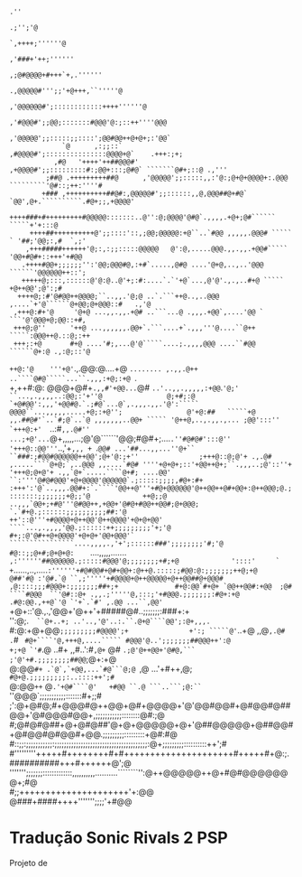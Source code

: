                                                                                                         
                                                                                                        
                                                                                                        
                                                                                                     .''
                                                                                                 .;'';'@
                                                                                         `,++++;''''''@ 
                                                                                      ,'###+'++;''''''  
                                                                               ,;@#@@@@+#+++`+,.''''''  
                                                                         .,@@@@@#''';;'+@+++,``'''''@   
                                                                  ,'@@@@@@#';::::::::::::++++''''''@    
                                                            ,'#@@@#';;@@;:::::::#@@@'@:;::++''''@@@     
                                                      ,'@@@@@';;:::::;;::::';@@#@@++@+@+;:'@@`          
                 `@      ,:;;::`                 ,#@@@@#';:::::::::::::::@@@@+@`    .+++:;+;            
               ,#@   '++++'++##@@@#'       ,+@@@@#';;:::::::::#:;@@+:::;@#@` ```````@#+;::@ .,'''       
             ;##@ .+++++++++##@      ,'@@@@@';;:::::,,:'@:;@+@+@@@@+:.@@@ `````````'@#::;++:''''#       
            +### ,++++++++++##@#:,@@@@@#';;::::::,,@,@@@##@+#@` `@@',@+.``````````.#@+;;,+@@@@'         
          ++++###+#+++++++++#@@@@@:::::::..@'':@;@@@@'@#@`.,,,,.+@+;@#`````` `````+'+:::@               
         ++++##++++++++++@';;::::'::,;@@;@@@@@:+@``..`#@@ ,,,,,.@@@# ````` ` '##;'@@;:,#  `,;'          
        ,+++#####++++++'@;:,:;;:::::@@@@@   @':@,.....@@@.,,.,,.+@@#`````   '@@+#@#+::+++'+#@@          
       .++++#@@+;;;;;;'':'@@;@@@#@,:+#`.....,@#@ ....'@+@,..,..'@@@ ``````'@@@@@@++::';                 
       +++++@;:::,::::::@'@:@..@'+;:#:....`.`'+@`...,@'@'.,.,..#+@ ````` +@++@@';@':;#                  
      ++++@;:#'@#@@++@@@@;``..,,.'@;@ ..`.```++@..,..@@@ ,....`+'@``````@+@@;@+@@@::#   .,'@            
     ,+++@:#+'@     '@+@ ...,,.,,.+@# ..```...@ .,,,.+@@`,....'@@ ` ```'@'@@@+@;@@::+#,                 
     +++@;@''      '++@ ...,,,,,,.@@+`.```....+`.,,,'''@....``@++ `````:@@@++@.::@;:++                  
     +++;:+@       #+@ ....'#;,...@'@`````....;.,,,,@@@ ....``#@@ ``````@+:@ .,:@;::'@                  
   ` ++@:'@    '''+@' `.,.@@:@....+@ `........ ,.,,.@++ ..````@#@`````...``.,,,:+@;:+@ `.               
   +,++#:@:   @@@+@#+`.,,#'+@@...`@# `..'..,,.,,,,,:+@@`.````'@;' ``...,.,,,,..:@@;:'+''@               
   @;+#;:@   `+@#@@':,,,'+@@#@.`.;#@`...@`,.,,,.,,.'@':````` @@@@``...,,,,,.....+@;:+@'';               
   @'+@:##   `````+@ ,,.##@#'`..`#;@`..`@ ,,,,,,,..@@+ ````` '@++@,..,.,,.,... ;@@':::''                
  `+++@:+'  ````..:#`,,.@#'' ...;+@'...`@+,,,,,...;@'@``````'@@;#@#+;....`.''#@#@#':::@''               
  '+++@::@@'''`..,'+`,,, + `.```@@# ...'##...,,...''@+``  ``###:;#@@#@@@@@@++@@';@+'@:;+''              
  ;+++@::@;@'+ .,.@# ,.....````@+@;`,..@@@ ,,....`#@# ''''+@+@+;::'+@@++@+;``.,,,..;@'::''+             
  '+++@;@+@'+ .,,`@+`.....````@+#; ....@@' ``:''''@#@#@@@'+@+@@@@'@@@@@@`.;:::::;;;;,#@+:#+             
  :+++':'@`..,,,.@@#+:`.````'@@++@'''+#@+@@@@@@'@++@@++@#+@@+:@++@@@;@.;:::::::;;;;;;;+@;;'@            
   ++@;;@ ..,,,`@@+;+#@'''@#@@++,+@@+'@#@+#@@++@@#;@+@@@;      `.`#+@.;::::::;;;;;;;;;;##:'@            
   ++'::@'''+#@@@@+@++@@'@++@@@@'+@+@+@@'           ````...,.,,,,'@@.;::::::++;;;;;;;;;'+;'@            
   #+;:@'@#++@+@@@@'+@+@+'@@+@@@'`     ````````````````....,,,,.,'+';::::::###';;;;;;;;'#;'@            
   #@::;;@+#;@+@+@:    ```....,,,,,.......```     ,:''''''##@@@@@@.;:::::#@@@'@;;;;;;;;+#;+@            
    '::::'     ` + ```......,..,.....```:''''''+#@#@@#+@#+@@+:@++@.:::::;#@@:@:;;;;;;;++@;+@            
    @##'#@ :'@#.`@ ``,;'''''+#@@@@+@++@@@@@+@++@@##@+@@@#       ,@::::;;;#@@@+:;;;;;;;##+;+             
    #+@:@@`#+@+ `@@++@@#:+@@  ;@# ````#@@@  ``'@#::@+ .,,.;'''''@,:::;'+#@@@.;;;;;;;:#@+:+@             
    .#@:@@.,++@`'@ `'+`.`#' ,.@@ ...``,@@' ```+@+::'@.,.,'@@+'@++'+#####@#..;;;;;;;:###+:+              
     '':@;.`  ``@+..+; ..'..,'@'..:.``.@+@````@@';:@+,,,.`     #:@:+@+@@`;;;;;;;;;#@@@@';+              
     +':; `````@'`..+@ ,,@`,.@# .`# `` #@+````'@,+++@,....````` #@@@'@..';;;;;;;##@@@++':@              
     +;+@ `'#``.@ ..#+ ,,#..':#``,@+`` @# ``.;@'@++@@+'@#@,``` ;'@'+#.;;;;;;;;##@@``;@+:+@              
     @:@@``#+ .`@`,`+@@,...`#@```@;@ ``,@ ...'+#++,@;      `   #@+@.;;;;;;;;;:..::::++';#`              
     @:@@` ++ ` @`.'+@#````@'   +#@@ ``.@ ```..```;@:``    `''@@@`;;;;;;;;;;;:::::::#+;;#               
    ;':@+@#@;#+@@@#@++@@+@#+@@@@+'@'@@#@@#+@#@@#@##@@+'@#@@@#@@+,;;;;;;;;;;;::::::::@#:;@               
    #;@#@#@##+@+@#@##'@+@+@@@@@+@+'@##@@@@@+@##@@#+@#@@#@#@@#+@@.;;;;;;;;;:::::::::+@#:#@               
    #::;;:;;;;;;;;;;;:;;;;;;;;;;;;;;;;;;;;;;;;;;;;;;;;;;;;;;;:@+;;;;;;;;;::::::::::++';#                
    #'''''''''+++++#++++++++#+#+++++++++++++++++++++#+++++#+@:;.##########+++#++++++@';@                
    ''''''';;;;;;;:::::::::::::,,,,,,,,,,..........````````'':@++@@@@@++@+#@#@@@@@@@+;#@                
                                                           #;;+++++++++++++++++++++'+:@@                
                                                           @###+####++++''''''';;;;'+#@@                
                                                                                                        


# Tradução Sonic Rivals 2 PSP
Projeto de                                 